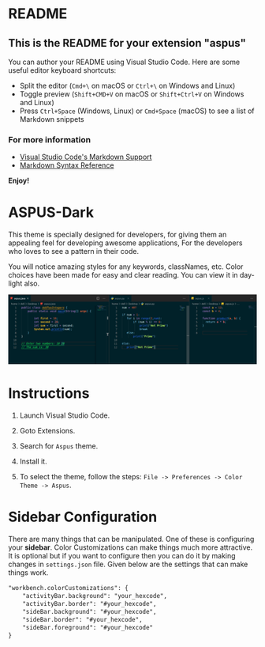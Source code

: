 # README
## This is the README for your extension "aspus"
You can author your README using Visual Studio Code.  Here are some useful editor keyboard shortcuts:

* Split the editor (`Cmd+\` on macOS or `Ctrl+\` on Windows and Linux)
* Toggle preview (`Shift+CMD+V` on macOS or `Shift+Ctrl+V` on Windows and Linux)
* Press `Ctrl+Space` (Windows, Linux) or `Cmd+Space` (macOS) to see a list of Markdown snippets

### For more information
* [Visual Studio Code's Markdown Support](http://code.visualstudio.com/docs/languages/markdown)
* [Markdown Syntax Reference](https://help.github.com/articles/markdown-basics/)

**Enjoy!**

# ASPUS-Dark
This theme is specially designed for developers, for giving them an appealing feel for developing awesome applications, For the developers who loves to see a pattern in their code.

You will notice amazing styles for any keywords, classNames, etc. Color choices have been made for easy and clear reading. You can view it in day-light also. 

![screenshot](https://github.com/pranjals149/Aspus/blob/master/aspus.png)


# Instructions
1. Launch Visual Studio Code.

2. Goto Extensions.

3. Search for `Aspus` theme.

4. Install it.

5. To select the theme, follow the steps: `File -> Preferences -> Color Theme -> Aspus`.

# Sidebar Configuration

There are many things that can be manipulated. One of these is configuring your **sidebar**. Color Customizations can make things much more attractive. It is optional but if you want to configure then you can do it by making changes in `settings.json` file. Given below are the settings that can make things work.
```
"workbench.colorCustomizations": {
    "activityBar.background": "your_hexcode",
    "activityBar.border": "#your_hexcode",
    "sideBar.background": "#your_hexcode",
    "sideBar.border": "#your_hexcode",
    "sideBar.foreground": "#your_hexcode"
}
```
